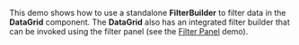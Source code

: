 This demo shows how to&nbsp;use a&nbsp;standalone **FilterBuilder** to&nbsp;filter data in&nbsp;the **DataGrid** component. The **DataGrid** also has an&nbsp;integrated filter builder that can be&nbsp;invoked using the filter panel (see the [Filter Panel](/Demos/WidgetsGallery/Demo/DataGrid/FilterPanel/jQuery/Light/) demo).